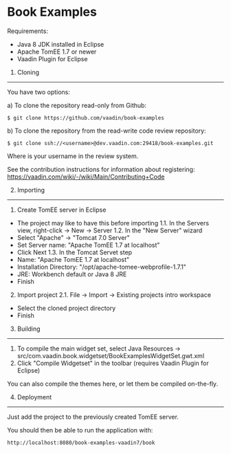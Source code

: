 Book Examples
=============

 Requirements:

  * Java 8 JDK installed in Eclipse
  * Apache TomEE 1.7 or newer
  * Vaadin Plugin for Eclipse

1. Cloning
----------

 You have two options:

 a) To clone the repository read-only from Github:

    $ git clone https://github.com/vaadin/book-examples

 b) To clone the repository from the read-write code review repository:

    $ git clone ssh://<username>@dev.vaadin.com:29418/book-examples.git

 Where <username> is your username in the review system.

 See the contribution instructions for information about registering:
 https://vaadin.com/wiki/-/wiki/Main/Contributing+Code
   

2. Importing
------------

 1. Create TomEE server in Eclipse
   - The project may like to have this before importing
 1.1. In the Servers view, right-click -> New -> Server
 1.2. In the "New Server" wizard
   - Select "Apache" -> "Tomcat 7.0 Server"
   - Set Server name: "Apache TomEE 1.7 at localhost"
   - Click Next
 1.3. In the Tomcat Servet step
   - Name: "Apache TomEE 1.7 at localhost"
   - Installation Directory: "/opt/apache-tomee-webprofile-1.7.1"
   - JRE: Workbench default or Java 8 JRE
   - Finish
 2. Import project
 2.1. File -> Import -> Existing projects intro workspace
   - Select the cloned project directory
   - Finish

3. Building
-----------

 1. To compile the main widget set, select
   Java Resources -> src/com.vaadin.book.widgetset/BookExamplesWidgetSet.gwt.xml
 2. Click "Compile Widgetset" in the toolbar (requires Vaadin Plugin for Eclipse)

 You can also compile the themes here, or let them be compiled on-the-fly.

4. Deployment
-------------

 Just add the project to the previously created TomEE server.

 You should then be able to run the application with:

    http://localhost:8080/book-examples-vaadin7/book
